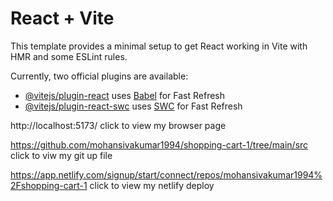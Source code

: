 # React + Vite

This template provides a minimal setup to get React working in Vite with HMR and some ESLint rules.

Currently, two official plugins are available:

- [@vitejs/plugin-react](https://github.com/vitejs/vite-plugin-react/blob/main/packages/plugin-react/README.md) uses [Babel](https://babeljs.io/) for Fast Refresh
- [@vitejs/plugin-react-swc](https://github.com/vitejs/vite-plugin-react-swc) uses [SWC](https://swc.rs/) for Fast Refresh



http://localhost:5173/ click to view my browser page

https://github.com/mohansivakumar1994/shopping-cart-1/tree/main/src  click to viw my git up file

https://app.netlify.com/signup/start/connect/repos/mohansivakumar1994%2Fshopping-cart-1   click to view my netlify deploy 


